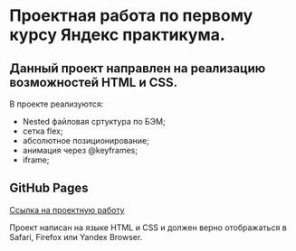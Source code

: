 # Проектная работа по первому курсу Яндекс практикума.

## Данный проект направлен на реализацию возможностей HTML и CSS.

В проекте реализуются:

- Nested файловая сртуктура по БЭМ;
- сетка flex;
- абсолютное позиционирование;
- анимация через @keyframes;
- iframe;

## GitHub Pages

<a href="https://mobidikt.github.io/how-to-learn/">Ссылка на проектную работу</a>

Проект написан на языке HTML и CSS и должен верно отображаться в Safari, Firefox или Yandex Browser.
